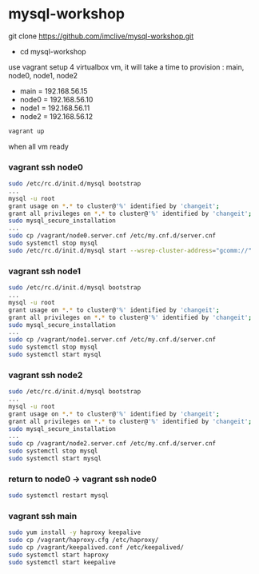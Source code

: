 # mysql-workshop
git clone https://github.com/imclive/mysql-workshop.git

- cd mysql-workshop

use vagrant setup 4 virtualbox vm, it will take a time to provision : main, node0, node1, node2
 - main = 192.168.56.15
 - node0 = 192.168.56.10
 - node1 = 192.168.56.11
 - node2 = 192.168.56.12

```sh
vagrant up
```

when all vm ready
### vagrant ssh node0
```sh
sudo /etc/rc.d/init.d/mysql bootstrap 
...
mysql -u root
grant usage on *.* to cluster@'%' identified by 'changeit';
grant all privileges on *.* to cluster@'%' identified by 'changeit';
sudo mysql_secure_installation
...
sudo cp /vagrant/node0.server.cnf /etc/my.cnf.d/server.cnf
sudo systemctl stop mysql
sudo /etc/rc.d/init.d/mysql start --wsrep-cluster-address="gcomm://"
```

### vagrant ssh node1
```sh
sudo /etc/rc.d/init.d/mysql bootstrap 
...
mysql -u root
grant usage on *.* to cluster@'%' identified by 'changeit';
grant all privileges on *.* to cluster@'%' identified by 'changeit';
sudo mysql_secure_installation
...
sudo cp /vagrant/node1.server.cnf /etc/my.cnf.d/server.cnf
sudo systemctl stop mysql
sudo systemctl start mysql
```

### vagrant ssh node2
```sh
sudo /etc/rc.d/init.d/mysql bootstrap 
...
mysql -u root
grant usage on *.* to cluster@'%' identified by 'changeit';
grant all privileges on *.* to cluster@'%' identified by 'changeit';
sudo mysql_secure_installation
...
sudo cp /vagrant/node2.server.cnf /etc/my.cnf.d/server.cnf
sudo systemctl stop mysql
sudo systemctl start mysql
```
### return to node0 -> vagrant ssh node0
```sh
sudo systemctl restart mysql
```

### vagrant ssh main
```sh
sudo yum install -y haproxy keepalive
sudo cp /vagrant/haproxy.cfg /etc/haproxy/
sudo cp /vagrant/keepalived.conf /etc/keepalived/
sudo systemctl start haproxy
sudo systemctl start keepalive
```



